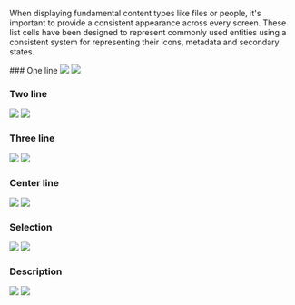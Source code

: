 When displaying fundamental content types like files or people, it's important to provide a consistent appearance across every screen. These list cells have been designed to represent commonly used entities using a consistent system for representing their icons, metadata and secondary states.

<DisplayToggle onText="Dark" offText="Light" label="Theme Switcher">
### One line

<img className="off" src="https://res-1.cdn.office.net/files/fabric-cdn-prod_20230815.002/fabric-website/images/controls/ios/updated/img_list_02_oneline_sharedleft_light.png?text=LightMode" />
<img className="on" src="https://res-1.cdn.office.net/files/fabric-cdn-prod_20230815.002/fabric-website/images/controls/ios/updated/img_list_02_oneline_sharedleft_dark.png?text=DarkMode" />

### Two line

<img className="off" src="https://res-1.cdn.office.net/files/fabric-cdn-prod_20230815.002/fabric-website/images/controls/ios/updated/img_list_06_twoline_sharedleft_light.png?text=LightMode" />
<img className="on" src="https://res-1.cdn.office.net/files/fabric-cdn-prod_20230815.002/fabric-website/images/controls/ios/updated/img_list_06_twoline_sharedleft.png?text=DarkMode" />

### Three line

<img className="off" src="https://res-1.cdn.office.net/files/fabric-cdn-prod_20230815.002/fabric-website/images/controls/ios/updated/img_list_08_threeline_sharedleft_light.png?text=LightMode" />
<img className="on" src="https://res-1.cdn.office.net/files/fabric-cdn-prod_20230815.002/fabric-website/images/controls/ios/updated/img_list_08_threeline_sharedleft_dark.png?text=DarkMode" />

### Center line

<img className="off" src="https://res-1.cdn.office.net/files/fabric-cdn-prod_20230815.002/fabric-website/images/controls/ios/updated/img_list_04_oneline_sharedcentered_light.png?text=LightMode" />
<img className="on" src="https://res-1.cdn.office.net/files/fabric-cdn-prod_20230815.002/fabric-website/images/controls/ios/updated/img_list_04_oneline_sharedcentered_dark.png?text=DarkMode" />

### Selection

<img className="off" src="https://res-1.cdn.office.net/files/fabric-cdn-prod_20230815.002/fabric-website/images/controls/ios/updated/img_list_09_selection_light.png?text=LightMode" />
<img className="on" src="https://res-1.cdn.office.net/files/fabric-cdn-prod_20230815.002/fabric-website/images/controls/ios/updated/img_list_09_selection_dark.png?text=DarkMode" />

### Description

<img className="off" src="https://res-1.cdn.office.net/files/fabric-cdn-prod_20230815.002/fabric-website/images/controls/ios/updated/img_list_10_description_light.png?text=LightMode" />
<img className="on" src="https://res-1.cdn.office.net/files/fabric-cdn-prod_20230815.002/fabric-website/images/controls/ios/updated/img_list_10_description_dark.png?text=DarkMode" />

</DisplayToggle>
